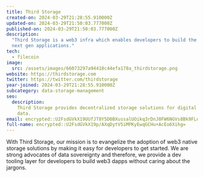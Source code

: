 ```yaml
---
title: Third Storage
created-on: 2024-03-29T21:28:55.910000Z
updated-on: 2024-03-29T21:50:03.777000Z
published-on: 2024-03-29T21:50:03.777000Z
description:
  "Third Storage is a web3 infra which enables developers to build the
  next gen applications."
tech:
  - filecoin
image:
  src: /assets/images/66073297a94418c44efa178a_thirdstorage.png
website: https://thirdstorage.com
twitter: https://twitter.com/thirdstorage
year-joined: 2024-03-29T21:28:55.910000Z
subcategory: data-storage-management
seo:
  description:
    Third Storage provides decentralized storage solutions for digital
    data.
email: encrypted::U2FsdGVkX19UUfJT8Y5D0BXussalUOikq3rDnJ0FW6NGVs8Bk9FLe8jOl5kw6QUi
full-name: encrypted::U2FsdGVkX19p/AXqDytV5iMPKyEwqGCHu+AcEo6Xihg=
---
```


With Third Storage, our mission is to evangelize the adoption of web3 native storage solutions by making it easy for developers to get started. We are strong advocates of data sovereignty and therefore, we provide a dev tooling layer for developers to build web3 dapps without caring about the jargons.

